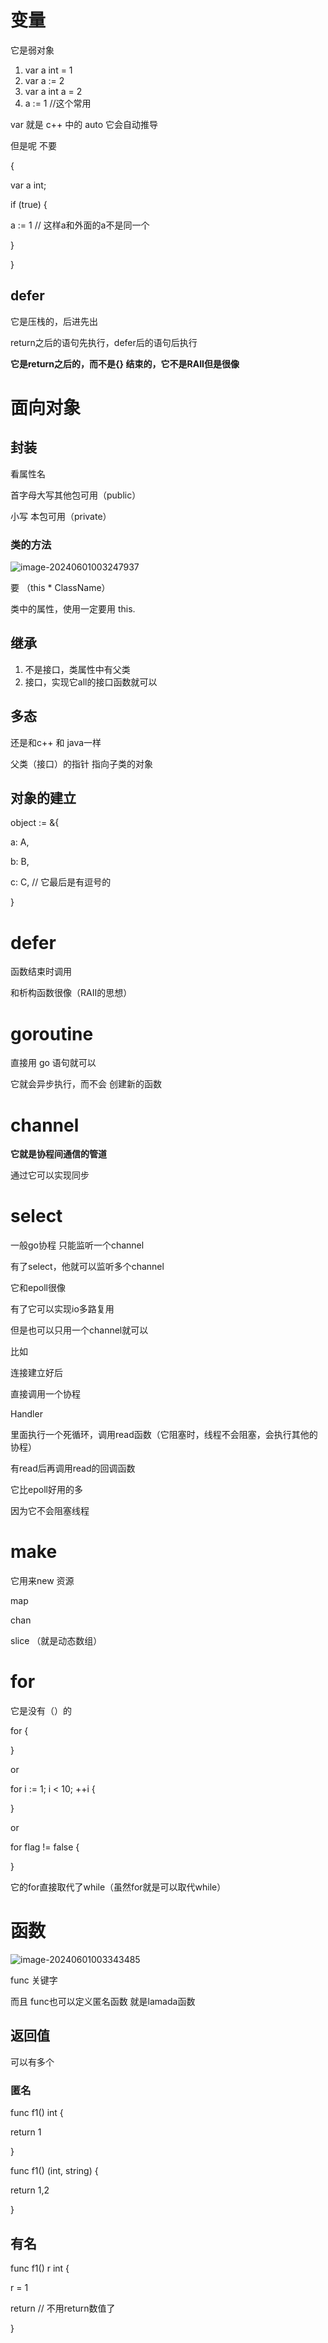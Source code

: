 

# 变量 

它是弱对象

1. var a int = 1
2. var a := 2
3. var a int     a = 2
4. a := 1 //这个常用

var 就是 c++ 中的 auto 它会自动推导

但是呢 不要

{

var a int;

if (true) {

a := 1 // 这样a和外面的a不是同一个

}

}



## defer

它是压栈的，后进先出

return之后的语句先执⾏，defer后的语句后执⾏

**它是return之后的，而不是{} 结束的，它不是RAII但是很像**





# 面向对象



## 封装

看属性名

首字母大写其他包可用（public）

小写 本包可用（private）



### 类的方法

![image-20240601003247937](../../../AppData/Roaming/Typora/typora-user-images/image-20240601003247937.png)



要 （this * ClassName）

类中的属性，使用一定要用 this.



## 继承



1. 不是接口，类属性中有父类
2. 接口，实现它all的接口函数就可以



## 多态

还是和c++ 和 java一样

父类（接口）的指针 指向子类的对象



## 对象的建立

 object  := &{

 a: A,

b: B,

c: C, // 它最后是有逗号的

}



# defer

函数结束时调用

和析构函数很像（RAII的思想）



# goroutine

直接用 go 语句就可以

它就会异步执行，而不会 创建新的函数



# channel

**它就是协程间通信的管道**

通过它可以实现同步



# select

一般go协程 只能监听一个channel

有了select，他就可以监听多个channel

它和epoll很像

有了它可以实现io多路复用

但是也可以只用一个channel就可以

比如

连接建立好后

直接调用一个协程

Handler

里面执行一个死循环，调用read函数（它阻塞时，线程不会阻塞，会执行其他的协程）

有read后再调用read的回调函数

它比epoll好用的多

因为它不会阻塞线程



# make

它用来new 资源

map 

chan

slice （就是动态数组）



# for

它是没有（）的

for {

}

or

for i := 1; i < 10; ++i {

}

or 

for  flag != false {

}

它的for直接取代了while（虽然for就是可以取代while）



# 函数

![image-20240601003343485](../../../AppData/Roaming/Typora/typora-user-images/image-20240601003343485.png)

func 关键字

而且 func也可以定义匿名函数 就是lamada函数

 

## 返回值

可以有多个



### 匿名

func f1() int {

return 1

}



func f1() (int, string) {

return 1,2

}



## 有名

func f1() r int {

r = 1

return // 不用return数值了

}



